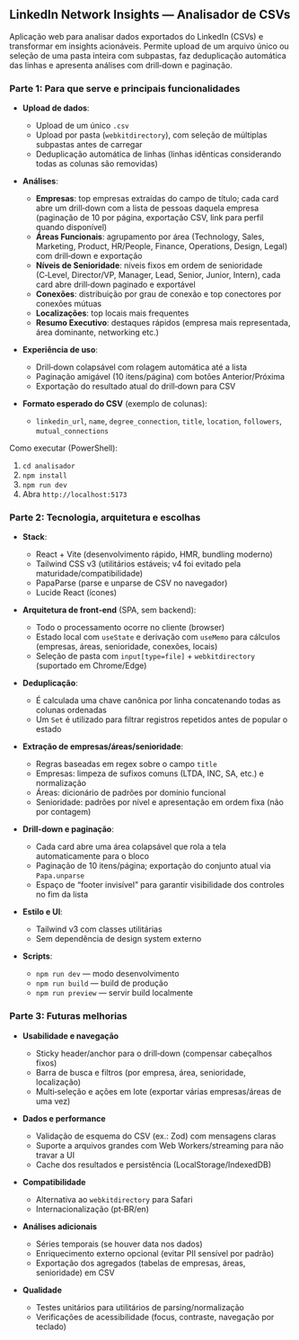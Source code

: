 ## LinkedIn Network Insights — Analisador de CSVs

Aplicação web para analisar dados exportados do LinkedIn (CSVs) e transformar em insights acionáveis. Permite upload de um arquivo único ou seleção de uma pasta inteira com subpastas, faz deduplicação automática das linhas e apresenta análises com drill‑down e paginação.

### Parte 1: Para que serve e principais funcionalidades

- **Upload de dados**:
  - Upload de um único `.csv`
  - Upload por pasta (`webkitdirectory`), com seleção de múltiplas subpastas antes de carregar
  - Deduplicação automática de linhas (linhas idênticas considerando todas as colunas são removidas)

- **Análises**:
  - **Empresas**: top empresas extraídas do campo de título; cada card abre um drill‑down com a lista de pessoas daquela empresa (paginação de 10 por página, exportação CSV, link para perfil quando disponível)
  - **Áreas Funcionais**: agrupamento por área (Technology, Sales, Marketing, Product, HR/People, Finance, Operations, Design, Legal) com drill‑down e exportação
  - **Níveis de Senioridade**: níveis fixos em ordem de senioridade (C‑Level, Director/VP, Manager, Lead, Senior, Junior, Intern), cada card abre drill‑down paginado e exportável
  - **Conexões**: distribuição por grau de conexão e top conectores por conexões mútuas
  - **Localizações**: top locais mais frequentes
  - **Resumo Executivo**: destaques rápidos (empresa mais representada, área dominante, networking etc.)

- **Experiência de uso**:
  - Drill‑down colapsável com rolagem automática até a lista
  - Paginação amigável (10 itens/página) com botões Anterior/Próxima
  - Exportação do resultado atual do drill‑down para CSV

- **Formato esperado do CSV** (exemplo de colunas):
  - `linkedin_url`, `name`, `degree_connection`, `title`, `location`, `followers`, `mutual_connections`

Como executar (PowerShell):
1. `cd analisador`
2. `npm install`
3. `npm run dev`
4. Abra `http://localhost:5173`

### Parte 2: Tecnologia, arquitetura e escolhas

- **Stack**:
  - React + Vite (desenvolvimento rápido, HMR, bundling moderno)
  - Tailwind CSS v3 (utilitários estáveis; v4 foi evitado pela maturidade/compatibilidade)
  - PapaParse (parse e unparse de CSV no navegador)
  - Lucide React (ícones)

- **Arquitetura de front‑end** (SPA, sem backend):
  - Todo o processamento ocorre no cliente (browser)
  - Estado local com `useState` e derivação com `useMemo` para cálculos (empresas, áreas, senioridade, conexões, locais)
  - Seleção de pasta com `input[type=file]` + `webkitdirectory` (suportado em Chrome/Edge)

- **Deduplicação**:
  - É calculada uma chave canônica por linha concatenando todas as colunas ordenadas
  - Um `Set` é utilizado para filtrar registros repetidos antes de popular o estado

- **Extração de empresas/áreas/senioridade**:
  - Regras baseadas em regex sobre o campo `title`
  - Empresas: limpeza de sufixos comuns (LTDA, INC, SA, etc.) e normalização
  - Áreas: dicionário de padrões por domínio funcional
  - Senioridade: padrões por nível e apresentação em ordem fixa (não por contagem)

- **Drill‑down e paginação**:
  - Cada card abre uma área colapsável que rola a tela automaticamente para o bloco
  - Paginação de 10 itens/página; exportação do conjunto atual via `Papa.unparse`
  - Espaço de “footer invisível” para garantir visibilidade dos controles no fim da lista

- **Estilo e UI**:
  - Tailwind v3 com classes utilitárias
  - Sem dependência de design system externo

- **Scripts**:
  - `npm run dev` — modo desenvolvimento
  - `npm run build` — build de produção
  - `npm run preview` — servir build localmente

### Parte 3: Futuras melhorias

- **Usabilidade e navegação**
  - Sticky header/anchor para o drill‑down (compensar cabeçalhos fixos)
  - Barra de busca e filtros (por empresa, área, senioridade, localização)
  - Multi‑seleção e ações em lote (exportar várias empresas/áreas de uma vez)

- **Dados e performance**
  - Validação de esquema do CSV (ex.: Zod) com mensagens claras
  - Suporte a arquivos grandes com Web Workers/streaming para não travar a UI
  - Cache dos resultados e persistência (LocalStorage/IndexedDB)

- **Compatibilidade**
  - Alternativa ao `webkitdirectory` para Safari
  - Internacionalização (pt‑BR/en)

- **Análises adicionais**
  - Séries temporais (se houver data nos dados)
  - Enriquecimento externo opcional (evitar PII sensível por padrão)
  - Exportação dos agregados (tabelas de empresas, áreas, senioridade) em CSV

- **Qualidade**
  - Testes unitários para utilitários de parsing/normalização
  - Verificações de acessibilidade (focus, contraste, navegação por teclado)
